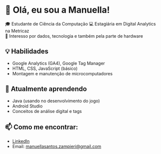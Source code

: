# 👋 Olá, eu sou a Manuella!

🎓 Estudante de Ciência da Computação 
💻 Estagiária em Digital Analytics na Metricaz  
🔧 Interesso por dados, tecnologia e também pela parte de hardware  

## 💡 Habilidades
- Google Analytics (GA4), Google Tag Manager
- HTML, CSS, JavaScript (básico)
- Montagem e manutenção de microcomputadores

## 🌱 Atualmente aprendendo
- Java (usando no desenvolvimento do jogo)
- Android Studio
- Conceitos de análise digital e tags

## 📫 Como me encontrar:
- [LinkedIn](www.linkedin.com/in/manuella-zampieri-261538264)
- Email: manuellasantos.zampieri@gmail.com
